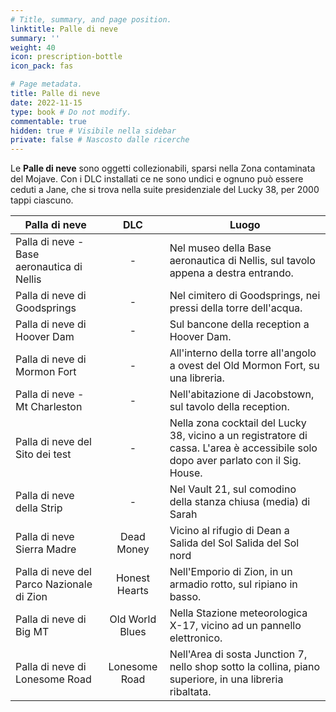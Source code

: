 ```yaml
---
# Title, summary, and page position.
linktitle: Palle di neve
summary: ''
weight: 40
icon: prescription-bottle
icon_pack: fas

# Page metadata.
title: Palle di neve
date: 2022-11-15
type: book # Do not modify.
commentable: true
hidden: true # Visibile nella sidebar
private: false # Nascosto dalle ricerche
---
```


<div class="fnv">

Le **Palle di neve** sono oggetti collezionabili, sparsi nella Zona contaminata del Mojave. Con i DLC installati ce ne sono undici e ognuno può essere ceduti
a Jane, che si trova nella suite presidenziale del Lucky 38, per 2000 tappi ciascuno.



| Palla di neve                              |       DLC       | Luogo                                                                                                                               |
| ------------------------------------------ | :-------------: | ----------------------------------------------------------------------------------------------------------------------------------- |
| Palla di neve - Base aeronautica di Nellis |        -        | Nel museo della Base aeronautica di Nellis, sul tavolo appena a destra entrando.                                                    |
| Palla di neve di Goodsprings               |        -        | Nel cimitero di Goodsprings, nei pressi della torre dell'acqua.                                                                     |
| Palla di neve di Hoover Dam                |        -        | Sul bancone della reception a Hoover Dam.                                                                                           |
| Palla di neve di Mormon Fort               |        -        | All'interno della torre all'angolo a ovest del Old Mormon Fort, su una libreria.                                                    |
| Palla di neve - Mt Charleston              |        -        | Nell'abitazione di Jacobstown, sul tavolo della reception.                                                                          |
| Palla di neve del Sito dei test            |        -        | Nella zona cocktail del Lucky 38, vicino a un registratore di cassa. L'area è accessibile solo dopo aver parlato con il Sig. House. |
| Palla di neve della Strip                  |        -        | Nel Vault 21, sul comodino della stanza chiusa (media) di Sarah                                                                     |
| Palla di neve Sierra Madre                 |   Dead Money    | Vicino al rifugio di Dean a Salida del Sol Salida del Sol nord                                                                      |
| Palla di neve del Parco Nazionale di Zion  |  Honest Hearts  | Nell'Emporio di Zion, in un armadio rotto, sul ripiano in basso.                                                                    |
| Palla di neve di Big MT                    | Old World Blues | Nella Stazione meteorologica X-17, vicino ad un pannello elettronico.                                                               |
| Palla di neve di Lonesome Road             |  Lonesome Road  | Nell'Area di sosta Junction 7, nello shop sotto la collina, piano superiore, in una libreria ribaltata.                             |


</div>


